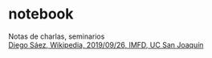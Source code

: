 # notebook
Notas de charlas, seminarios
<br>
<a href="https://atelierdechile.github.io/notebook/wikipedia-diego-saez.htmlh">Diego Sáez, Wikipedia, 2019/09/26, IMFD, UC San Joaquín</a>

